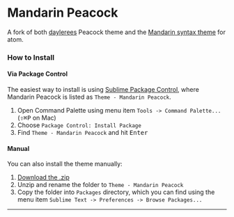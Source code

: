 # Mandarin Peacock

A fork of both [daylerees](https://github.com/daylerees/colour-schemes) Peacock theme and the [Mandarin syntax theme](https://github.com/jakedeichert/mandarin-syntax) for atom.

### How to Install

#### Via Package Control

The easiest way to install is using [Sublime Package Control](https://sublime.wbond.net), where Mandarin Peacock is listed as `Theme - Mandarin Peacock`.

1. Open Command Palette using menu item `Tools -> Command Palette...` (<kbd>⇧</kbd><kbd>⌘</kbd><kbd>P</kbd> on Mac)
2. Choose `Package Control: Install Package`
3. Find `Theme - Mandarin Peacock` and hit <kbd>Enter</kbd>

#### Manual

You can also install the theme manually:

1. [Download the .zip](https://github.com/paradox41/mandarin-peacock/archive/master.zip)
2. Unzip and rename the folder to `Theme - Mandarin Peacock`
3. Copy the folder into `Packages` directory, which you can find using the menu item `Sublime Text -> Preferences -> Browse Packages...`

***
